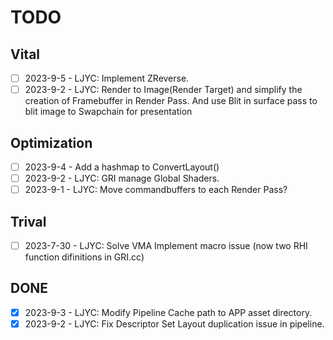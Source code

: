 # TODO
## Vital
- [ ] 2023-9-5 - LJYC: Implement ZReverse.
- [ ] 2023-9-2 - LJYC: Render to Image(Render Target) and simplify the creation of Framebuffer in Render Pass. And use Blit in surface pass to blit image to Swapchain for presentation

## Optimization
- [ ] 2023-9-4 - Add a hashmap to ConvertLayout()
- [ ] 2023-9-2 - LJYC: GRI manage Global Shaders.
- [ ] 2023-9-1 - LJYC: Move commandbuffers to each Render Pass?

## Trival
- [ ] 2023-7-30 - LJYC: Solve VMA Implement macro issue (now two RHI function difinitions in GRI.cc)

## DONE
- [X] 2023-9-3 - LJYC: Modify Pipeline Cache path to APP asset directory.
- [X] 2023-9-2 - LJYC: Fix Descriptor Set Layout duplication issue in pipeline.